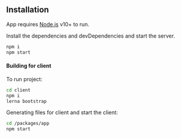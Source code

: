 ## Installation

App requires [Node.js](https://nodejs.org/) v10+ to run.

Install the dependencies and devDependencies and start the server.

```sh
npm i
npm start
```

#### Building for client

To run project:

```sh
cd client
npm i 
lerna bootstrap
```

Generating files for client and start the client:

```sh
cd /packages/app
npm start
```
